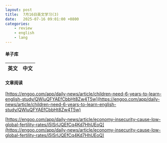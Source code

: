 ```yaml
---
layout: post
title:  7月16日英文学习(3)
date:   2025-07-16 09:01:00 +0800
categories: 
    - review
    - english
    - lang
---
```


#### 单子库

英文 | 中文
-- | --

#### 文章阅读

[https://engoo.com/app/daily-news/article/children-need-6-years-to-learn-english-study/QWIuQFYAEfCbbHt8Zw4T5w](https://engoo.com/app/daily-news/article/children-need-6-years-to-learn-english-study/QWIuQFYAEfCbbHt8Zw4T5w)

[https://engoo.com/app/daily-news/article/economy-insecurity-cause-low-global-fertility-rates/i5ISrlJQEfCq4Kd7HhUEoQ](https://engoo.com/app/daily-news/article/economy-insecurity-cause-low-global-fertility-rates/i5ISrlJQEfCq4Kd7HhUEoQ)